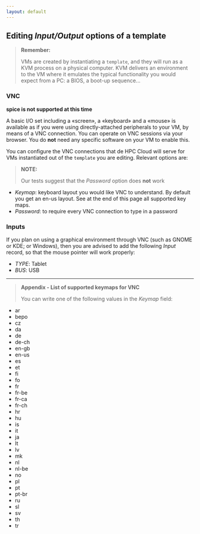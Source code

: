 ```yaml
---
layout: default
---
```

## Editing _Input/Output_ options of a template

>**Remember:**
>
>VMs are created by instantiating a `template`, and they will run as a KVM process on a physical computer. KVM delivers an environment to the VM where it emulates the typical functionality you would expect from a PC: a BIOS, a boot-up sequence... 

### VNC

**spice is not supported at this time**

A basic I/O set including a «screen», a «keyboard» and a «mouse» is available as if you were using directly-attached peripherals to your VM, by means of a VNC connection. You can operate on VNC sessions via your browser. You do **not** need any specific software on your VM to enable this. 

You can configure the VNC connections that de HPC Cloud will serve for VMs instantiated out of the `template` you are editing. Relevant options are:

>**NOTE:**
>
> Our tests suggest that the _Password_ option does **not** work

* _Keymap_: keyboard layout you would like VNC to understand. By default you get an en-us layout. See at the end of this page all supported key maps.
* _Password_: to require every VNC connection to type in a password

### Inputs

If you plan on using a graphical environment through VNC (such as GNOME or KDE; or Windows), then you are advised to add the following _Input_ record, so that the mouse pointer will work properly:

* _TYPE_: Tablet
* _BUS_: USB

---

> **Appendix - List of supported keymaps for VNC**
>
> You can write one of the following values in the _Keymap_ field:
* ar
* bepo
* cz
* da
* de
* de-ch
* en-gb
* en-us
* es
* et
* fi
* fo
* fr
* fr-be
* fr-ca
* fr-ch
* hr
* hu
* is
* it
* ja
* lt
* lv
* mk
* nl
* nl-be
* no
* pl
* pt
* pt-br
* ru
* sl
* sv
* th
* tr
